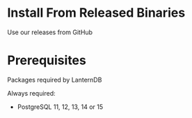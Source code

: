 # Install From Released Binaries

Use our releases from GitHub

# Prerequisites

Packages required by LanternDB

Always required:

- PostgreSQL 11, 12, 13, 14 or 15
